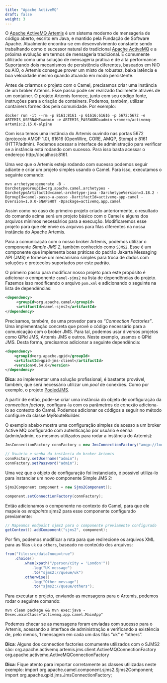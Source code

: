 ```yaml
---
title: "Apache ActiveMQ"
draft: false
weight: 3
---
```


O [Apache ActiveMQ Artemis](https://activemq.apache.org/components/artemis/) é um sistema moderno de mensageria de código aberto, escrito em Java, e mantido pela Fundação de Software Apache. Atualmente encontra-se em desenvolvimento constante sendo trabalhando como o sucessor natural do tradicional [Apache ActiveMQ](https://activemq.apache.org/) e a próxima evolução em termos de mensageria tradicional. É comumente utilizado como uma solução de mensageria prática e de alta performance. Suportando dois mecanismos de persistência diferentes, baseados em NIO ou AIO, o Artemis consegue prover um misto de robustez, baixa latência e boa velocidade mesmo quando atuando em modo persistente.

Antes de criarmos o projeto com o Camel, precisamos criar uma instância de um broker Artemis. Esse passo pode ser realizado facilmente através de um container. O projeto Artemis fornece, junto com seu código fonte, instruções para a criação de containers. Podemos, também, utilizar containers fornecidos pela comunidade. Por exemplo:

```shell
docker run -it --rm -p 8161:8161 -p 61616:61616 -p 5672:5672 -e ARTEMIS_USERNAME=admin -e ARTEMIS_PASSWORD=admin vromero/activemq-artemis:2.15.0-alpine
```

Com isso temos uma instância do Artemis ouvindo nas portas 5672 (protocolo AMQP 1.0), 61616 (OpenWire, CORE, AMQP, Stomp) e 8161 (HTTP/admin). Podemos acessar a interface de administração para verificar se a instância está rodando com sucesso. Para isso basta acessar o endereço http://localhost:8161.

Uma vez que o Artemis esteja rodando com sucesso podemos seguir adiante e criar um projeto simples usando o Camel. Para isso, executamos o seguinte comando:

```shell
mvn archetype:generate -B -DarchetypeGroupId=org.apache.camel.archetypes -DarchetypeArtifactId=camel-archetype-java -DarchetypeVersion=3.18.2 -DgroupId=camel-passo-a-passo -DartifactId=activemq-app-camel -Dversion=1.0.0-SNAPSHOT -Dpackage=activemq.app.camel
```

Assim como no caso do primeiro projeto criado anteriormente, o resultado do comando acima será um projeto básico com o Camel e alguns dos arquivos mínimos necessários para a execução. Modificaremos esse projeto para que ele envie os arquivos para filas diferentes na nossa instância do Apache Artemis.

Para a comunicação com o nosso broker Artemis, podemos utilizar o componente _Simple JMS 2_, também conhecido como `SJMS2`. Esse é um componente que implementa boas práticas do padrão Jakarta Messaging API (JMS) e fornece um mecanismo simples para troca de dados com soluções e protocolos suportados por este padrão.

O primeiro passo para modificar nosso projeto para este propósito é adicionar o componente `camel-sjms2` na lista de dependências do projeto. Fazemos isso modificando o arquivo `pom.xml` e adicionando o seguinte na lista de dependências:

```xml
<dependency>
     <groupId>org.apache.camel</groupId>
     <artifactId>camel-sjms2</artifactId>
</dependency>
```

Precisamos, também, de uma provedor para os _“Connection Factories”_. Uma implementação concreta que provê o código necessário para a comunicação com o broker JMS. Para tal, podemos usar diversos projetos como QPid JMS, Artemis JMS e outros. Neste exemplo, usamos o QPid JMS. Desta forma, precisamos adicionar a seguinte dependência:

```xml
<dependency>
    <groupId>org.apache.qpid</groupId>
    <artifactId>qpid-jms-client</artifactId>
    <version>0.54.0</version>
</dependency>
```

**Dica**: ao implementar uma solução profissional, é bastante provável, também, que será necessário utilizar um _pool_  de conexões. Como por exemplo, o projeto [PooledJMS](https://github.com/messaginghub/pooled-jms).

A partir de então, pode-se criar uma instância do objeto de configuração da _connection factory_, configura-la com os parâmetros de conexão adiciona-lo ao contexto do Camel. Podemos adicionar os códigos a seguir no método configure da classe MyRouteBuilder.

O exemplo abaixo mostra uma configuração simples de acesso a um broker Active MQ configurado com autenticação por usuário e senha (admin/admin, os mesmos utilizados para rodar a instância do Artemis):

```java
JmsConnectionFactory connFactory = new JmsConnectionFactory("amqp://localhost:5672");

// Usuário e senha da instância do broker Artemis
connFactory.setUsername("admin");
connFactory.setPassword("admin");
```

Uma vez que o objeto de configuração foi instanciado, é possível utiliza-lo para instanciar um novo componente Simple JMS 2:

```java
Sjms2Component component = new Sjms2Component();

component.setConnectionFactory(connFactory);
```

Então adicionamos o componente no contexto do Camel, para que ele mapeie os _endpoints_ sjms2 para esse componente configurado previamente:

```java
// Mapeamos endpoint sjms2 para o componente previamente configurado
getContext().addComponent("sjms2", component);
```

Por fim, podemos modificar a rota para que redirecione os arquivos XML para as filas `uk` ou `others`, baseado no conteúdo dos arquivos:

```java
from("file:src/data?noop=true")
    .choice()
        .when(xpath("/person/city = 'London'"))
            .log("UK message")
            .to("sjms2://queue/uk")
        .otherwise()
            .log("Other message")
            .to("sjms2://queue/others");
```

Para executar o projeto, enviando as mensagens para o Artemis, podemos rodar o seguinte comando:

```shell
mvn clean package && mvn exec:java -Dexec.mainClass="activemq.app.camel.MainApp"
```

Podemos checar se as mensagens foram enviadas com sucesso para o Artemis, acessando a interface de administração e verificando a existência de, pelo menos, 1 mensagem em cada um das filas “uk" e “others”.


**Dica**: Alguns dos connection factories comumente utilizados com o SJMS2 são:
org.apache.activemq.artemis.jms.client.ActiveMQConnectionFactory
org.apache.activemq.ActiveMQConnectionFactory



**Dica**: Fique atento para importar corretamente as classes utilizadas neste exemplo:
import org.apache.camel.component.sjms2.Sjms2Component;
import org.apache.qpid.jms.JmsConnectionFactory;





